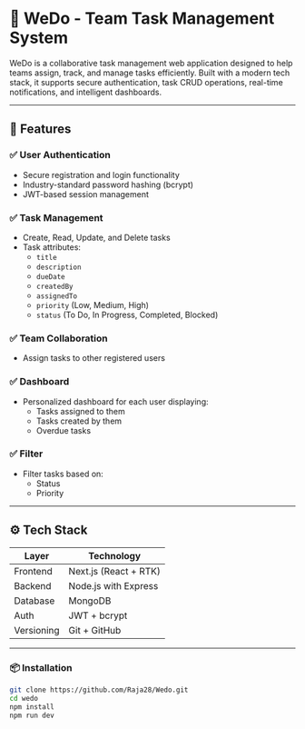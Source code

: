 # 🧹 WeDo - Team Task Management System

WeDo is a collaborative task management web application designed to help teams assign, track, and manage tasks efficiently. Built with a modern tech stack, it supports secure authentication, task CRUD operations, real-time notifications, and intelligent dashboards.

---

## 🚀 Features

### ✅ User Authentication
- Secure registration and login functionality
- Industry-standard password hashing (bcrypt)
- JWT-based session management

### ✅ Task Management
- Create, Read, Update, and Delete tasks
- Task attributes:
  - `title`
  - `description`
  - `dueDate`
  - `createdBy`
  - `assignedTo`
  - `priority` (Low, Medium, High)
  - `status` (To Do, In Progress, Completed, Blocked)

### ✅ Team Collaboration
- Assign tasks to other registered users

### ✅ Dashboard
- Personalized dashboard for each user displaying:
  - Tasks assigned to them
  - Tasks created by them
  - Overdue tasks

### ✅  Filter
- Filter tasks based on:
  - Status
  - Priority

---

## ⚙️ Tech Stack

| Layer      | Technology          |
|------------|---------------------|
| Frontend   | Next.js (React + RTK) |
| Backend    | Node.js with Express|
| Database   | MongoDB             |
| Auth       | JWT + bcrypt        |
| Versioning | Git + GitHub        |

---


### 📦 Installation

```bash
git clone https://github.com/Raja28/Wedo.git
cd wedo
npm install
npm run dev

